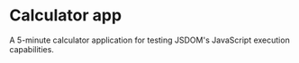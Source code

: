 # Calculator app

A 5-minute calculator application for testing JSDOM's JavaScript execution capabilities.